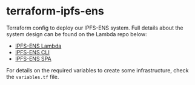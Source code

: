 # terraform-ipfs-ens

Terraform config to deploy our IPFS-ENS system.  Full details about the system design can be found on the Lambda repo below:

- [IPFS-ENS Lambda](https://github.com/Eximchain/ipfs-ens-lambda)
- [IPFS-ENS CLI](https://github.com/eximchain/ipfs-ens-cli)
- [IPFS-ENS SPA](https://github.com/eximchain/ipfs-ens-spa)

For details on the required variables to create some infrastructure, check the `variables.tf` file.